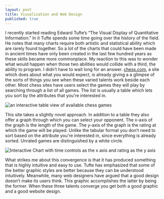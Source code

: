 ```yaml
---
layout: post
title: Visualization and Web Design
published: true
---
```


I recently started reading Edward Tufte&rsquo;s &ldquo;The Visual Display of
Quantitative Information.&rdquo; In it Tufte spends some time going over the
history of the field. He notes that many charts require both artistic and
statistical ability which are rarely found together. So a lot of the charts
that could have been made in ancient times have only been created in the last
few hundred years as these skills became more commonplace. My reaction to this
was to wonder what would happen when those two abilities would collide with a
third, the ability to program. I didn&rsquo;t have to wait long for an answer.
[chess.com][1], a site which does about what you would
expect, is already giving a a glimpse of the sorts of things you see when
these varied talents work beside each other. Most chess sites have users
select the games they will play by searching through a list of all games.
The list is usually a table which lets you sort by the attributes that you're
interested in.

![an interactive table view of available chess games][2]

This site takes a slightly novel approach. In addition to a table they also
offer a graph through which you can select your opponent. The x-axis of the
graph is the length of the game. The y-axis of the graph is the rating at which
the game will be played. Unlike the tabular format you don&rsquo;t need to sort
based on the attribute you're interested in, since everything is already
sorted. Unrated games are distinguished by a white circle.

![Interactive Chart with time controls as the x axis and rating as the y axis][3]

What strikes me about this convergence is that it has produced something that
is highly intuitive and easy to use. Tufte has emphasized that some of
the better graphic styles are better because they can be understood
intuitively. Meanwhile, many web designers have argued that a good design
doesn&rsquo;t make its users think. This graphic accomplishes the latter by
being the former. When these three talents converge you get both a good
graphic and a good website design.

[1]: https://chess.com/
[2]: https://lh6.googleusercontent.com/yOK8dZ4pyci7m_yhx08iTg2nFQGpNmqeb2jDMNJZZamWl1Ia5GyURhyB8cuL6P--wltsL7p0eAXwutSoM_68G_U_OJ3WAE5vvE3sps9ztm4W64o_4liH9e5INS8g3q4e "Picture of an interactive table view of available chess games"
[3]: https://lh4.googleusercontent.com/Pa1pZjFWgrtTCpqXbCZBV8QPYLdiLuTYjJWXqp5fYjHqSHBx0fDlpSSr9rvXkB9Zr-BZxZv7vwMSwcl05tldY5OwfldGmMEY4LXzRaXmyNsIuaCWULpToD8K_bSoZcf3 "Picture of Interactive Chart with time controls as the x axis and rating as the y axis"
